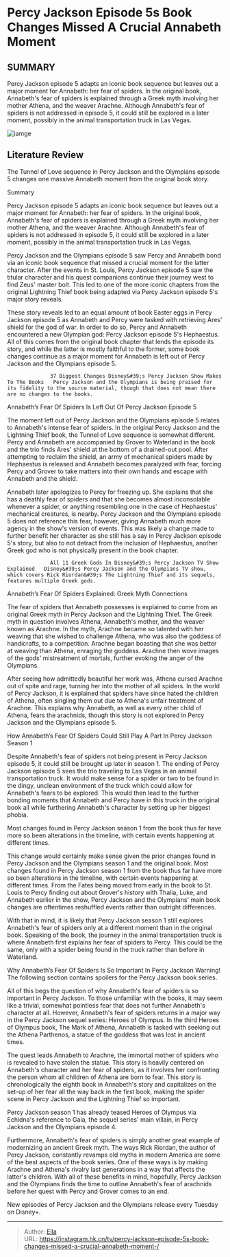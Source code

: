 # Percy Jackson Episode 5s Book Changes Missed A Crucial Annabeth Moment 


## SUMMARY 



  Percy Jackson episode 5 adapts an iconic book sequence but leaves out a major moment for Annabeth: her fear of spiders.   In the original book, Annabeth&#39;s fear of spiders is explained through a Greek myth involving her mother Athena, and the weaver Arachne.   Although Annabeth&#39;s fear of spiders is not addressed in episode 5, it could still be explored in a later moment, possibly in the animal transportation truck in Las Vegas.  

![iamge](https://static1.srcdn.com/wordpress/wp-content/uploads/2024/01/percy-jackson-book-series-annabeth-percy-jackson-and-the-olympians-1.jpg)

## Literature Review
The Tunnel of Love sequence in Percy Jackson and the Olympians episode 5 changes one massive Annabeth moment from the original book story.





Summary

  Percy Jackson episode 5 adapts an iconic book sequence but leaves out a major moment for Annabeth: her fear of spiders.   In the original book, Annabeth&#39;s fear of spiders is explained through a Greek myth involving her mother Athena, and the weaver Arachne.   Although Annabeth&#39;s fear of spiders is not addressed in episode 5, it could still be explored in a later moment, possibly in the animal transportation truck in Las Vegas.  







Percy Jackson and the Olympians episode 5 saw Percy and Annabeth bond via an iconic book sequence that missed a crucial moment for the latter character. After the events in St. Louis, Percy Jackson episode 5 saw the titular character and his quest companions continue their journey west to find Zeus&#39; master bolt. This led to one of the more iconic chapters from the original Lightning Thief book being adapted via Percy Jackson episode 5&#39;s major story reveals.

These story reveals led to an equal amount of book Easter eggs in Percy Jackson episode 5 as Annabeth and Percy were tasked with retrieving Ares&#39; shield for the god of war. In order to do so, Percy and Annabeth encountered a new Olympian god: Percy Jackson episode 5&#39;s Hephaestus. All of this comes from the original book chapter that lends the episode its story, and while the latter is mostly faithful to the former, some book changes continue as a major moment for Annabeth is left out of Percy Jackson and the Olympians episode 5.




                  37 Biggest Changes Disney&#39;s Percy Jackson Show Makes To The Books   Percy Jackson and the Olympians is being praised for its fidelity to the source material, though that does not mean there are no changes to the books.    


 Annabeth’s Fear Of Spiders Is Left Out Of Percy Jackson Episode 5 
          

The moment left out of Percy Jackson and the Olympians episode 5 relates to Annabeth&#39;s intense fear of spiders. In the original Percy Jackson and the Lightning Thief book, the Tunnel of Love sequence is somewhat different. Percy and Annabeth are accompanied by Grover to Waterland in the book and the trio finds Ares&#39; shield at the bottom of a drained-out pool. After attempting to reclaim the shield, an army of mechanical spiders made by Hephaestus is released and Annabeth becomes paralyzed with fear, forcing Percy and Grover to take matters into their own hands and escape with Annabeth and the shield.




Annabeth later apologizes to Percy for freezing up. She explains that she has a deathly fear of spiders and that she becomes almost inconsolable whenever a spider, or anything resembling one in the case of Hephaestus&#39; mechanical creatures, is nearby. Percy Jackson and the Olympians episode 5 does not reference this fear, however, giving Annabeth much more agency in the show&#39;s version of events. This was likely a change made to further benefit her character as she still has a say in Percy Jackson episode 5&#39;s story, but also to not detract from the inclusion of Hephaestus, another Greek god who is not physically present in the book chapter.

                  All 11 Greek Gods In Disney&#39;s Percy Jackson TV Show Explained   Disney&#39;s Percy Jackson and the Olympians TV show, which covers Rick Riordan&#39;s The Lightning Thief and its sequels, features multiple Greek gods.    



 Annabeth’s Fear Of Spiders Explained: Greek Myth Connections 
          




The fear of spiders that Annabeth possesses is explained to come from an original Greek myth in Percy Jackson and the Lightning Thief. The Greek myth in question involves Athena, Annabeth&#39;s mother, and the weaver known as Arachne. In the myth, Arachne became so talented with her weaving that she wished to challenge Athena, who was also the goddess of handicrafts, to a competition. Arachne began boasting that she was better at weaving than Athena, enraging the goddess. Arachne then wove images of the gods&#39; mistreatment of mortals, further evoking the anger of the Olympians.

After seeing how admittedly beautiful her work was, Athena cursed Arachne out of spite and rage, turning her into the mother of all spiders. In the world of Percy Jackson, it is explained that spiders have since hated the children of Athena, often singling them out due to Athena&#39;s unfair treatment of Arachne. This explains why Annabeth, as well as every other child of Athena, fears the arachnids, though this story is not explored in Percy Jackson and the Olympians episode 5.






 How Annabeth’s Fear Of Spiders Could Still Play A Part In Percy Jackson Season 1 
          

Despite Annabeth&#39;s fear of spiders not being present in Percy Jackson episode 5, it could still be brought up later in season 1. The ending of Percy Jackson episode 5 sees the trio traveling to Las Vegas in an animal transportation truck. It would make sense for a spider or two to be found in the dingy, unclean environment of the truck which could allow for Annabeth&#39;s fears to be explored. This would then lead to the further bonding moments that Annabeth and Percy have in this truck in the original book all while furthering Annabeth&#39;s character by setting up her biggest phobia.



Most changes found in Percy Jackson season 1 from the book thus far have more so been alterations in the timeline, with certain events happening at different times.







This change would certainly make sense given the prior changes found in Percy Jackson and the Olympians season 1 and the original book. Most changes found in Percy Jackson season 1 from the book thus far have more so been alterations in the timeline, with certain events happening at different times. From the Fates being moved from early in the book to St. Louis to Percy finding out about Grover&#39;s history with Thalia, Luke, and Annabeth earlier in the show, Percy Jackson and the Olympians&#39; main book changes are oftentimes reshuffled events rather than outright differences.

With that in mind, it is likely that Percy Jackson season 1 still explores Annabeth&#39;s fear of spiders only at a different moment than in the original book. Speaking of the book, the journey in the animal transportation truck is where Annabeth first explains her fear of spiders to Percy. This could be the same, only with a spider being found in the truck rather than before in Waterland.



 Why Annabeth’s Fear Of Spiders Is So Important In Percy Jackson 
Warning! The following section contains spoilers for the Percy Jackson book series.




          

All of this begs the question of why Annabeth&#39;s fear of spiders is so important in Percy Jackson. To those unfamiliar with the books, it may seem like a trivial, somewhat pointless fear that does not further Annabeth&#39;s character at all. However, Annabeth&#39;s fear of spiders returns in a major way in the Percy Jackson sequel series: Heroes of Olympus. In the third Heroes of Olympus book, The Mark of Athena, Annabeth is tasked with seeking out the Athena Parthenos, a statue of the goddess that was lost in ancient times.

The quest leads Annabeth to Arachne, the immortal mother of spiders who is revealed to have stolen the statue. This story is heavily centered on Annabeth&#39;s character and her fear of spiders, as it involves her confronting the person whom all children of Athena are born to fear. This story is chronologically the eighth book in Annabeth&#39;s story and capitalizes on the set-up of her fear all the way back in the first book, making the spider scene in Percy Jackson and the Lightning Thief so important.






Percy Jackson season 1 has already teased Heroes of Olympus via Echidna&#39;s reference to Gaia, the sequel series&#39; main villain, in Percy Jackson and the Olympians episode 4.




Furthermore, Annabeth&#39;s fear of spiders is simply another great example of modernizing an ancient Greek myth. The ways Rick Riordan, the author of Percy Jackson, constantly revamps old myths in modern America are some of the best aspects of the book series. One of these ways is by making Arachne and Athena&#39;s rivalry last generations in a way that affects the latter&#39;s children. With all of these benefits in mind, hopefully, Percy Jackson and the Olympians finds the time to outline Annabeth&#39;s fear of arachnids before her quest with Percy and Grover comes to an end.

New episodes of Percy Jackson and the Olympians release every Tuesday on Disney&#43;.



---

> Author: [Ella](https://instagram.hk.cn/)  
> URL: https://instagram.hk.cn/tv/percy-jackson-episode-5s-book-changes-missed-a-crucial-annabeth-moment-/  

